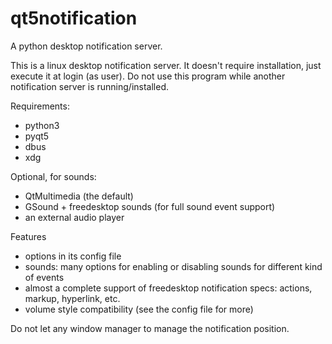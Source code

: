 # qt5notification
A python desktop notification server.

This is a linux desktop notification server. It doesn't require installation, just execute it at login (as user). Do not use this program while another notification server is running/installed.

Requirements:
- python3
- pyqt5
- dbus
- xdg

Optional, for sounds:
- QtMultimedia (the default)
- GSound + freedesktop sounds (for full sound event support)
- an external audio player


Features

- options in its config file
- sounds: many options for enabling or disabling sounds for different kind of events
- almost a complete support of freedesktop notification specs: actions, markup, hyperlink, etc.
- volume style compatibility (see the config file for more)

Do not let any window manager to manage the notification position.
